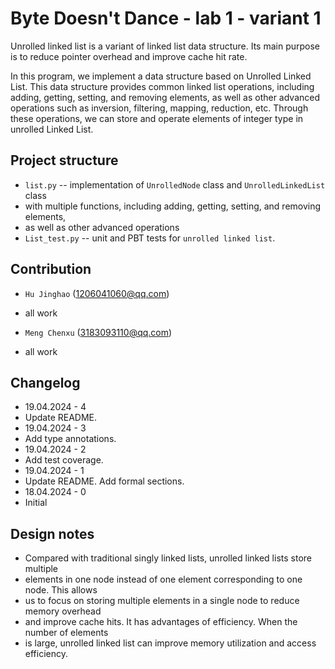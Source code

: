 # Byte Doesn't Dance - lab 1 - variant 1

Unrolled linked list is a variant of linked list data structure. Its
main purpose is to reduce pointer overhead and improve cache hit rate.

In this program, we implement a data structure based on Unrolled Linked List.
This data structure provides common linked list operations, including adding,
getting, setting, and removing elements, as well as other advanced operations
such as inversion, filtering, mapping, reduction, etc. Through these operations,
we can store and operate elements of integer type in unrolled Linked List.

## Project structure

- `list.py` -- implementation of `UnrolledNode` class and `UnrolledLinkedList` class
- with multiple functions, including adding, getting, setting, and removing elements,
- as well as other advanced operations
- `List_test.py` -- unit and PBT tests for `unrolled linked list`.

## Contribution

- `Hu Jinghao` (1206041060@qq.com)
- all work

- `Meng Chenxu` (3183093110@qq.com)
- all work

## Changelog

- 19.04.2024 - 4
- Update README.
- 19.04.2024 - 3
- Add type annotations.
- 19.04.2024 - 2
- Add test coverage.
- 19.04.2024 - 1
- Update README. Add formal sections.
- 18.04.2024 - 0
- Initial

## Design notes

- Compared with traditional singly linked lists, unrolled linked lists store multiple
- elements in one node instead of one element corresponding to one node. This allows
- us to focus on storing multiple elements in a single node to reduce memory overhead
- and improve cache hits. It has advantages of efficiency. When the number of elements
- is large, unrolled linked list can improve memory utilization and access efficiency.
